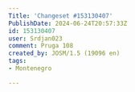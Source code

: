 ```yaml
---
Title: 'Changeset #153130407'
PublishDate: 2024-06-24T20:57:33Z
id: 153130407
user: Srdjan023
comment: Pruga 108
created_by: JOSM/1.5 (19096 en)
tags:
- Montenegro

---
```

